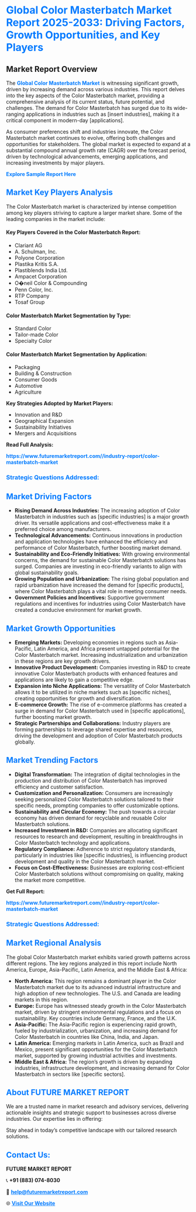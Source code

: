 <h1 style="color: #007BFF;">Global Color Masterbatch Market Report 2025-2033: Driving Factors, Growth Opportunities, and Key Players</h1>

<section id="overview">
<h2>Market Report Overview</h2>
<p>The <a href="https://www.futuremarketreport.com//industry-report/color-masterbatch-market" style="color: #007BFF; text-decoration: none;"><strong>Global Color Masterbatch Market</strong></a> is witnessing significant growth, driven by increasing demand across various industries. This report delves into the key aspects of the Color Masterbatch market, providing a comprehensive analysis of its current status, future potential, and challenges. The demand for Color Masterbatch has surged due to its wide-ranging applications in industries such as [insert industries], making it a critical component in modern-day [applications].</p>
<p>As consumer preferences shift and industries innovate, the Color Masterbatch market continues to evolve, offering both challenges and opportunities for stakeholders. The global market is expected to expand at a substantial compound annual growth rate (CAGR) over the forecast period, driven by technological advancements, emerging applications, and increasing investments by major players.</p>
</section>

<section id="overview">
<p><a href="https://www.futuremarketreport.com//request-sample/reportId=88986" style="color: #007BFF; text-decoration: none;"><strong>Explore Sample Report Here</strong></a></p>
</section>

<section id="key-players">
<h2 style="color: #007BFF;">Market Key Players Analysis</h2>
<p>The Color Masterbatch market is characterized by intense competition among key players striving to capture a larger market share. Some of the leading companies in the market include:</p>
<h4>Key Players Covered in the Color Masterbatch Report:</h4>
<ul><li>Clariant AG</li><li>A. Schulman, Inc.</li><li>Polyone Corporation</li><li>Plastika Kritis S.A.</li><li>Plastiblends India Ltd.</li><li>Ampacet Corporation</li><li>O�neil Color &amp; Compounding</li><li>Penn Color, Inc.</li><li>RTP Company</li><li>Tosaf Group</li></ul>
<h4>Color Masterbatch Market Segmentation by Type:</h4>
<ul><li>Standard Color</li><li>Tailor-made Color</li><li>Specialty Color</li></ul>

<h4>Color Masterbatch Market Segmentation by Application:</h4>
<ul><li>Packaging</li><li>Building &amp; Construction</li><li>Consumer Goods</li><li>Automotive</li><li>Agriculture</li></ul>
<p><strong>Key Strategies Adopted by Market Players:</strong></p>
<ul>
<li>Innovation and R&D</li>
<li>Geographical Expansion</li>
<li>Sustainability Initiatives</li>
<li>Mergers and Acquisitions</li>
</ul>
</section>

<section>
<p><strong>Read Full Analysis: </strong></p><a href="https://www.futuremarketreport.com//industry-report/color-masterbatch-market" style="color: #007BFF; text-decoration: none;"><strong>https://www.futuremarketreport.com//industry-report/color-masterbatch-market</strong></a>
<h3 style="color: #007BFF;">Strategic Questions Addressed:</h3>
</section>

<section id="driving-factors">
<h2 style="color: #007BFF;">Market Driving Factors</h2>
<ul>
<li><strong>Rising Demand Across Industries:</strong> The increasing adoption of Color Masterbatch in industries such as [specific industries] is a major growth driver. Its versatile applications and cost-effectiveness make it a preferred choice among manufacturers.</li>
<li><strong>Technological Advancements:</strong> Continuous innovations in production and application technologies have enhanced the efficiency and performance of Color Masterbatch, further boosting market demand.</li>
<li><strong>Sustainability and Eco-Friendly Initiatives:</strong> With growing environmental concerns, the demand for sustainable Color Masterbatch solutions has surged. Companies are investing in eco-friendly variants to align with global sustainability goals.</li>
<li><strong>Growing Population and Urbanization:</strong> The rising global population and rapid urbanization have increased the demand for [specific products], where Color Masterbatch plays a vital role in meeting consumer needs.</li>
<li><strong>Government Policies and Incentives:</strong> Supportive government regulations and incentives for industries using Color Masterbatch have created a conducive environment for market growth.</li>
</ul>
</section>

<section id="growth-opportunities">
<h2 style="color: #007BFF;">Market Growth Opportunities</h2>
<ul>
<li><strong>Emerging Markets:</strong> Developing economies in regions such as Asia-Pacific, Latin America, and Africa present untapped potential for the Color Masterbatch market. Increasing industrialization and urbanization in these regions are key growth drivers.</li>
<li><strong>Innovative Product Development:</strong> Companies investing in R&D to create innovative Color Masterbatch products with enhanced features and applications are likely to gain a competitive edge.</li>
<li><strong>Expansion into Niche Applications:</strong> The versatility of Color Masterbatch allows it to be utilized in niche markets such as [specific niches], creating opportunities for growth and diversification.</li>
<li><strong>E-commerce Growth:</strong> The rise of e-commerce platforms has created a surge in demand for Color Masterbatch used in [specific applications], further boosting market growth.</li>
<li><strong>Strategic Partnerships and Collaborations:</strong> Industry players are forming partnerships to leverage shared expertise and resources, driving the development and adoption of Color Masterbatch products globally.</li>
</ul>
</section>

<section id="trending-factors">
<h2 style="color: #007BFF;">Market Trending Factors</h2>
<ul>
<li><strong>Digital Transformation:</strong> The integration of digital technologies in the production and distribution of Color Masterbatch has improved efficiency and customer satisfaction.</li>
<li><strong>Customization and Personalization:</strong> Consumers are increasingly seeking personalized Color Masterbatch solutions tailored to their specific needs, prompting companies to offer customizable options.</li>
<li><strong>Sustainability and Circular Economy:</strong> The push towards a circular economy has driven demand for recyclable and reusable Color Masterbatch solutions.</li>
<li><strong>Increased Investment in R&D:</strong> Companies are allocating significant resources to research and development, resulting in breakthroughs in Color Masterbatch technology and applications.</li>
<li><strong>Regulatory Compliance:</strong> Adherence to strict regulatory standards, particularly in industries like [specific industries], is influencing product development and quality in the Color Masterbatch market.</li>
<li><strong>Focus on Cost-Effectiveness:</strong> Businesses are exploring cost-efficient Color Masterbatch solutions without compromising on quality, making the market more competitive.</li>
</ul>
</section>

<section>
<p><strong>Get Full Report: </strong></p><a href="https://www.futuremarketreport.com//industry-report/color-masterbatch-market" style="color: #007BFF; text-decoration: none;"><strong>https://www.futuremarketreport.com//industry-report/color-masterbatch-market</strong></a>
<h3 style="color: #007BFF;">Strategic Questions Addressed:</h3>
</section>


<section id="regional-analysis">
<h2 style="color: #007BFF;">Market Regional Analysis</h2>
<p>The global Color Masterbatch market exhibits varied growth patterns across different regions. The key regions analyzed in this report include North America, Europe, Asia-Pacific, Latin America, and the Middle East & Africa:</p>
<ul>
<li><strong>North America:</strong> This region remains a dominant player in the Color Masterbatch market due to its advanced industrial infrastructure and high adoption of new technologies. The U.S. and Canada are leading markets in this region.</li>
<li><strong>Europe:</strong> Europe has witnessed steady growth in the Color Masterbatch market, driven by stringent environmental regulations and a focus on sustainability. Key countries include Germany, France, and the U.K.</li>
<li><strong>Asia-Pacific:</strong> The Asia-Pacific region is experiencing rapid growth, fueled by industrialization, urbanization, and increasing demand for Color Masterbatch in countries like China, India, and Japan.</li>
<li><strong>Latin America:</strong> Emerging markets in Latin America, such as Brazil and Mexico, present significant opportunities for the Color Masterbatch market, supported by growing industrial activities and investments.</li>
<li><strong>Middle East & Africa:</strong> The region’s growth is driven by expanding industries, infrastructure development, and increasing demand for Color Masterbatch in sectors like [specific sectors].</li>
</ul>
</section>

<footer>
<h2 style="color: #007BFF;">About FUTURE MARKET REPORT</h2>
<p>We are a trusted name in market research and advisory services, delivering actionable insights and strategic support to businesses across diverse industries. Our expertise lies in offering:</p>

<p>Stay ahead in today’s competitive landscape with our tailored research solutions.</p>

<h2 style="color: #007BFF;">Contact Us:</h2>
<p><strong>FUTURE MARKET REPORT</strong></p>
<p>📞 <strong>+91 (883) 074-8030</strong></p>
<p>📧 <strong><a href="mailto:help@futuremarketreport.com" style="color: #007BFF;">help@futuremarketreport.com</a></strong></p>
<p>🌐 <strong><a href="https://www.futuremarketreport.com/" style="color: #007BFF;">Visit Our Website</a></strong></p>
</footer>
